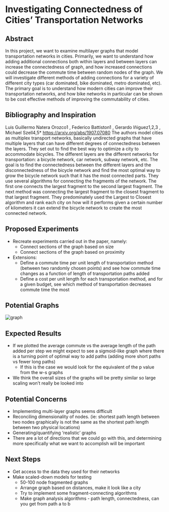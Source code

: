 # Investigating Connectedness of Cities’ Transportation Networks
## Abstract
In this project, we want to examine multilayer graphs that model transportation networks in cities. Primarily, we want to understand how adding additional connections both within layers and between layers can increase the connectedness of graph, and how increased connections could decrease the commute time between random nodes of the graph. We will investigate different methods of adding connections for a variety of different city types (car dominated, bike dominated, metro dominated, etc). The primary goal is to understand how modern cities can improve their transportation networks, and how bike networks in particular can be shown to be cost effective methods of improving the commutability of cities.

## Bibliography and Inspiration
Luis Guillermo Natera Orozco1 , Federico Battiston1 , Gerardo Iñiguez1,2,3 , Michael Szell4,5*
https://arxiv.org/abs/1907.07080
The authors model cities as multiplex transport networks, basically undirected graphs that have multiple layers that can have different degrees of connectedness between the layers. They set out to find the best way to optimize a city to accommodate bicycles. The different layers are the different networks for transportation: a bicycle network, car network, subway network, etc. The goal is to find the connectedness between the different layers and the disconnectedness of the bicycle network and find the most optimal way to grow the bicycle network such that it has the most connected parts. They use several algorithms for connecting the fragments of the network. The first one connects the largest fragment to the second largest fragment. The next method was connecting the largest fragment to the closest fragment to that largest fragment. They predominately used the Largest to Closest algorithm and rank each city on how will it performs given a certain number of kilometers it can extend the bicycle network to create the most connected network.  

## Proposed Experiments
* Recreate experiments carried out in the paper, namely:
  * Connect sections of the graph based on size
  * Connect sections of the graph based on proximity
* Extensions:
  * Define a commute time per unit length of transportation method (between two randomly chosen points) and see how commute time changes as a function of length of transportation paths added
  * Define a cost per unit length for each transportation method, and for a given budget, see which method of transportation decreases commute time the most

## Potential Graphs
![graph](https://github.com/jzerez/ComplexityScienceProject1/blob/master/reports/assets/potential_graph.PNG)

## Expected Results
* If we plotted the average commute vs the average length of the path added per step we might expect to see a sigmoid-like graph where there is a turning point of  optimal way to add paths (adding more short paths vs fewer long paths)
  * If this is the case we would look for the equivalent of the p value from the w-s graphs
* We think the overall sizes of the graphs will be pretty similar so large scaling won’t really be looked into

## Potential Concerns
* Implementing multi-layer graphs seems difficult
* Reconciling dimensionality of nodes. (ie: shortest path length between two nodes graphically is not the same as the shortest path length between two physical locations)
* Generating/quantifying ‘realistic’ graphs
* There are a lot of directions that we could go with this, and determining more specifically what we want to accomplish will be important

## Next Steps
* Get access to the data they used for their networks
* Make scaled-down models for testing
  * 50-100 node fragmented graphs
  * Arrange graph based on distances, make it look like a city
  * Try to implement some fragment-connecting algorithms
  * Make graph analysis algorithms - path length, connectedness, can you get from path a to b
